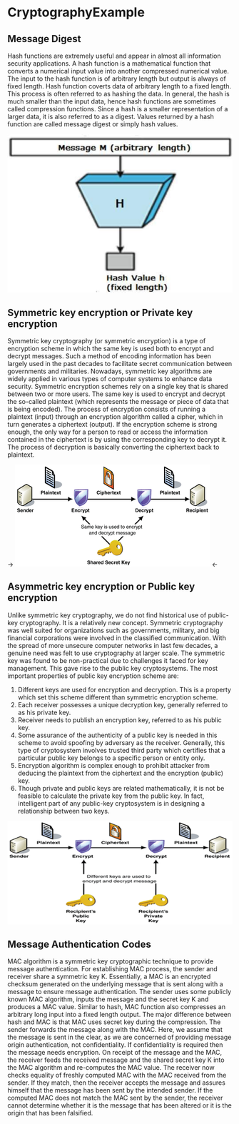 # CryptographyExample

## Message Digest

Hash functions are extremely useful and appear in almost all information security applications. A hash function is a mathematical function that converts a numerical input value into another compressed numerical value. The input to the hash function is of arbitrary length but output is always of fixed length. Hash function coverts data of arbitrary length to a fixed length. This process is often referred to as hashing the data. In general, the hash is much smaller than the input data, hence hash functions are sometimes called compression functions. Since a hash is a smaller representation of a larger data, it is also referred to as a digest. Values returned by a hash function are called message digest or simply hash values.

![alt text](https://github.com/cicciog/CryptographyExample/blob/master/images/hash_functions.jpg "Hash function")

## Symmetric key encryption or Private key encryption

Symmetric key cryptography (or symmetric encryption) is a type of encryption scheme in which the same key is used both to encrypt and decrypt messages. Such a method of encoding information has been largely used in the past decades to facilitate secret communication between governments and militaries. Nowadays, symmetric key algorithms are widely applied in various types of computer systems to enhance data security. Symmetric encryption schemes rely on a single key that is shared between two or more users. The same key is used to encrypt and decrypt the so-called plaintext (which represents the message or piece of data that is being encoded). The process of encryption consists of running a plaintext (input) through an encryption algorithm called a cipher, which in turn generates a ciphertext (output). If the encryption scheme is strong enough, the only way for a person to read or access the information contained in the ciphertext is by using the corresponding key to decrypt it. The process of decryption is basically converting the ciphertext back to plaintext.

-> ![alt text](https://github.com/cicciog/CryptographyExample/blob/master/images/symmetric-encryption.gif "Private key encryption") <-

## Asymmetric key encryption or Public key encryption

Unlike symmetric key cryptography, we do not find historical use of public-key cryptography. It is a relatively new concept. Symmetric cryptography was well suited for organizations such as governments, military, and big financial corporations were involved in the classified communication. With the spread of more unsecure computer networks in last few decades, a genuine need was felt to use cryptography at larger scale. The symmetric key was found to be non-practical due to challenges it faced for key management. This gave rise to the public key cryptosystems.
The most important properties of public key encryption scheme are:
1. Different keys are used for encryption and decryption. This is a property which set this scheme different than symmetric encryption scheme.
2. Each receiver possesses a unique decryption key, generally referred to as his private key.
3. Receiver needs to publish an encryption key, referred to as his public key.
4. Some assurance of the authenticity of a public key is needed in this scheme to avoid spoofing by adversary as the receiver. Generally, this type of cryptosystem involves trusted third party which certifies that a particular public key belongs to a specific person or entity only.
5. Encryption algorithm is complex enough to prohibit attacker from deducing the plaintext from the ciphertext and the encryption (public) key.
6. Though private and public keys are related mathematically, it is not be feasible to calculate the private key from the public key. In fact, intelligent part of any public-key cryptosystem is in designing a relationship between two keys.

![alt text](https://github.com/cicciog/CryptographyExample/blob/master/images/public-key-encryption.png "Public key encryption")

## Message Authentication Codes

MAC algorithm is a symmetric key cryptographic technique to provide message authentication. For establishing MAC process, the sender and receiver share a symmetric key K. Essentially, a MAC is an encrypted checksum generated on the underlying message that is sent along with a message to ensure message authentication. The sender uses some publicly known MAC algorithm, inputs the message and the secret key K and produces a MAC value. Similar to hash, MAC function also compresses an arbitrary long input into a fixed length output. The major difference between hash and MAC is that MAC uses secret key during the compression. The sender forwards the message along with the MAC. Here, we assume that the message is sent in the clear, as we are concerned of providing message origin authentication, not confidentiality. If confidentiality is required then the message needs encryption. On receipt of the message and the MAC, the receiver feeds the received message and the shared secret key K into the MAC algorithm and re-computes the MAC value. The receiver now checks equality of freshly computed MAC with the MAC received from the sender. If they match, then the receiver accepts the message and assures himself that the message has been sent by the intended sender. If the computed MAC does not match the MAC sent by the sender, the receiver cannot determine whether it is the message that has been altered or it is the origin that has been falsified.
